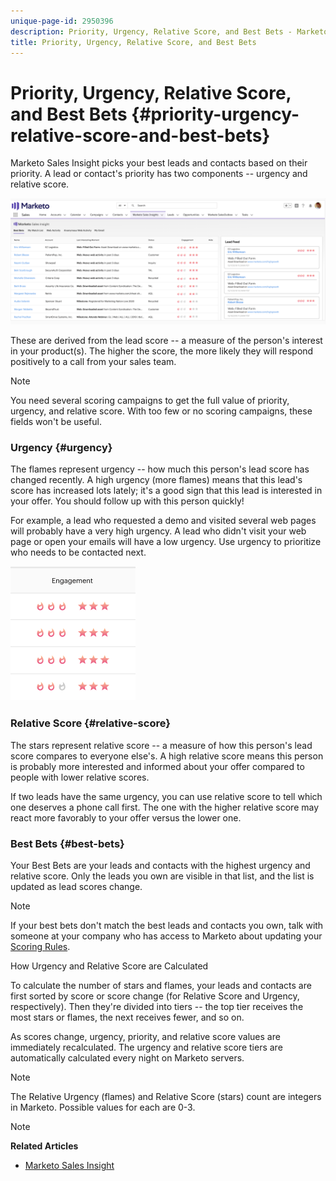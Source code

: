 ```yaml
---
unique-page-id: 2950396
description: Priority, Urgency, Relative Score, and Best Bets - Marketo Docs - Product Documentation
title: Priority, Urgency, Relative Score, and Best Bets
---
```


# Priority, Urgency, Relative Score, and Best Bets {#priority-urgency-relative-score-and-best-bets}

Marketo Sales Insight picks your best leads and contacts based on their priority. A lead or contact's priority has two components -- urgency and relative score.

![](assets/one.png)

These are derived from the lead score -- a measure of the person's interest in your product(s). The higher the score, the more likely they will respond positively to a call from your sales team.

>[!NOTE]
>
>You need several scoring campaigns to get the full value of priority, urgency, and relative score.  With too few or no scoring campaigns, these fields won't be useful.

### Urgency {#urgency}

The flames represent urgency -- how much this person's lead score has changed recently. A high urgency (more flames) means that this lead's score has increased lots lately; it's a good sign that this lead is interested in your offer. You should follow up with this person quickly!

For example, a lead who requested a demo and visited several web pages will probably have a very high urgency. A lead who didn't visit your web page or open your emails will have a low urgency. Use urgency to prioritize who needs to be contacted next.

![](assets/two.png)

### Relative Score {#relative-score}

The stars represent relative score -- a measure of how this person's lead score compares to everyone else's. A high relative score means this person is probably more interested and informed about your offer compared to people with lower relative scores.

If two leads have the same urgency, you can use relative score to tell which one deserves a phone call first. The one with the higher relative score may react more favorably to your offer versus the lower one.

### Best Bets {#best-bets}

Your Best Bets are your leads and contacts with the highest urgency and relative score. Only the leads you own are visible in that list, and the list is updated as lead scores change.

>[!NOTE]
>
>If your best bets don't match the best leads and contacts you own, talk with someone at your company who has access to Marketo about updating your [Scoring Rules](../../../../../getting-started/quick-wins/simple-scoring.md).

How Urgency and Relative Score are Calculated

To calculate the number of stars and flames, your leads and contacts are first sorted by score or score change (for Relative Score and Urgency, respectively). Then they're divided into tiers -- the top tier receives the most stars or flames, the next receives fewer, and so on.

As scores change, urgency, priority, and relative score values are immediately recalculated. The urgency and relative score tiers are automatically calculated every night on Marketo servers.

>[!NOTE]
>
>The Relative Urgency (flames) and Relative Score (stars) count are integers in Marketo. Possible values for each are 0-3.

>[!NOTE]
>
>**Related Articles**
>
>* [Marketo Sales Insight](http://docs.marketo.com/display/docs/marketo+sales+insight)
>

